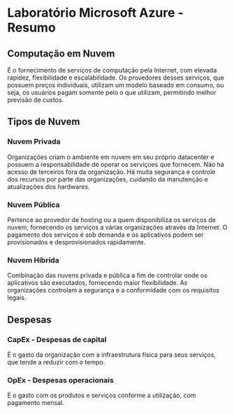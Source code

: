 # Laboratório Microsoft Azure - Resumo

## Computação em Nuvem
É o fornecimento de serviços de computação pela Internet, com elevada rapidez, flexibilidade e escalabilidade. Os provedores desses serviços, que possuem preços individuais, utilizam um modelo baseado em consumo, ou seja, os usuários pagam somente pelo o que utilizam, permitindo melhor previsão de custos.


## Tipos de Nuvem

### Nuvem Privada
Organizações criam o ambiente em nuvem em seu próprio datacenter e possuem a responsabilidade de operar os serviçoes que fornecem. Não há acesso de terceiros fora da organização. Há muita segurança e controle dos recursos por parte das organizações, cuidando da manutenção e atualizações dos hardwares.

### Nuvem Pública
Pertence ao provedor de hosting ou a quem disponibiliza os serviços de nuvem, fornecendo os serviços a várias organizações através da Internet. O pagamento dos serviços é sob demanda e os aplicativos podem ser provisionados e desprovisionados rapidamente.

### Nuvem Híbrida
Combinação das nuvens privada e pública a fim de controlar onde os aplicativos são executados, fornecendo maior flexibilidade. As organizações controlam a segurança e a conformidade com os requisitos legais.


## Despesas

### CapEx - Despesas de capital
É o gasto da organização com a infraestrutura física para seus serviços, que tende a reduzir com o tempo.

### OpEx - Despesas operacionais
É o gasto com os produtos e serviços conforme a utilização, com pagamento mensal.
